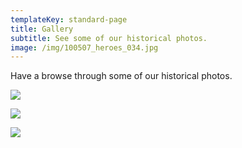 ```yaml
---
templateKey: standard-page
title: Gallery
subtitle: See some of our historical photos.
image: /img/100507_heroes_034.jpg
---
```

Have a browse through some of our historical photos.

![](/img/cl-2017.jpeg)

![](/img/140315-shantymen-0003.jpg)

![](/img/100507_heroes_034.jpg)
